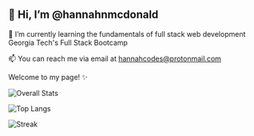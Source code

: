 ## 👋 Hi, I’m @hannahnmcdonald

🌱 I’m currently learning the fundamentals of full stack web development Georgia Tech's Full Stack Bootcamp

📫 You can reach me via email at hannahcodes@protonmail.com

Welcome to my page! ✨

<p align="center">

![Overall Stats](https://github-readme-stats.vercel.app/api?username=hannahnmcdonald&count_private=false&show_icons=true&theme=nightowl)

![Top Langs](https://github-readme-stats.vercel.app/api/top-langs/?username=hannahnmcdonald&layout=compact&theme=nightowl)
  
![Streak](https://github-readme-streak-stats.herokuapp.com/?user=hannahnmcdonald&layout=compact&theme=nightowl)
  
</p>

<!-- [![Book Club Collective](https://github-readme-stats.vercel.app/api/pin/?username=hannahnmcdonald&repo=Book-Club-Collective&theme=gotham)](https://github.com/hannahnmcdonald/Book-Club-Collective)

[![TheExpanseTriviaQuiz](https://github-readme-stats.vercel.app/api/pin/?username=hannahnmcdonald&repo=TheExpanseTriviaQuiz&theme=vue-dark)](https://github.com/hannahnmcdonald/TheExpanseTriviaQuiz)

[![WeatherDashboard](https://github-readme-stats.vercel.app/api/pin/?username=hannahnmcdonald&repo=WeatherDashboard&theme=vue-dark)](https://github.com/hannahnmcdonald/WeatherDashboard)

[![DayPlanner](https://github-readme-stats.vercel.app/api/pin/?username=hannahnmcdonald&repo=DayPlanner&theme=vue-dark)](https://github.com/hannahnmcdonald/DayPlanner) -->


